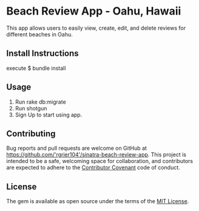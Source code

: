 # Beach Review App - Oahu, Hawaii

This app allows users to easily view, create, edit, and delete reviews for different beaches in Oahu.

## Install Instructions

execute
 $ bundle install

## Usage

1. Run rake db:migrate
2. Run shotgun
3. Sign Up to start using app.

## Contributing

Bug reports and pull requests are welcome on GitHub at https://github.com/'rgrier104'/sinatra-beach-review-app. This project is intended to be a safe, welcoming space for collaboration, and contributors are expected to adhere to the [Contributor Covenant](http://contributor-covenant.org) code of conduct.

## License

The gem is available as open source under the terms of the [MIT License](https://opensource.org/licenses/MIT).
